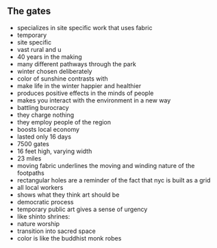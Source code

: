 <!-- order:1 -->
## The gates
- specializes in site specific work that uses fabric
- temporary
- site specific
- vast rural and u
- 40 years in the making
- many different pathways through the park
- winter chosen deliberately
- color of sunshine contrasts with 
- make life in the winter happier and healthier
- produces positive effects in the minds of people
- makes you interact with the environment in a new way
- battling burocracy
- they charge nothing
- they employ people of the region
- boosts local economy
- lasted only 16 days
- 7500 gates
- 16 feet high, varying width
- 23 miles
- moving fabric underlines the moving and winding nature of the footpaths
- rectangular holes are a reminder of the fact that nyc is built as a grid
- all local workers
- shows what they think art should be
- democratic process
- temporary public art gives a sense of urgency
- like shinto shrines:
- nature worship
- transition into sacred space
- color is like the buddhist monk robes
